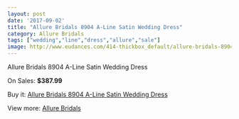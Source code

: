 ```yaml
---
layout: post
date: '2017-09-02'
title: "Allure Bridals 8904 A-Line Satin Wedding Dress"
category: Allure Bridals
tags: ["wedding","line","dress","allure","sale"]
image: http://www.eudances.com/414-thickbox_default/allure-bridals-8904-a-line-satin-wedding-dress.jpg
---
```

Allure Bridals 8904 A-Line Satin Wedding Dress

On Sales: **$387.99**
<a href="https://www.eudances.com/en/allure-bridals/128-allure-bridals-8904-a-line-satin-wedding-dress.html"><amp-img layout="responsive" width="600" height="600" src="//www.eudances.com/414-thickbox_default/allure-bridals-8904-a-line-satin-wedding-dress.jpg" alt="Allure Bridals 8904 A-Line Satin Wedding Dress 0" /></a>
<a href="https://www.eudances.com/en/allure-bridals/128-allure-bridals-8904-a-line-satin-wedding-dress.html"><amp-img layout="responsive" width="600" height="600" src="//www.eudances.com/416-thickbox_default/allure-bridals-8904-a-line-satin-wedding-dress.jpg" alt="Allure Bridals 8904 A-Line Satin Wedding Dress 1" /></a>
<a href="https://www.eudances.com/en/allure-bridals/128-allure-bridals-8904-a-line-satin-wedding-dress.html"><amp-img layout="responsive" width="600" height="600" src="//www.eudances.com/415-thickbox_default/allure-bridals-8904-a-line-satin-wedding-dress.jpg" alt="Allure Bridals 8904 A-Line Satin Wedding Dress 2" /></a>

Buy it: [Allure Bridals 8904 A-Line Satin Wedding Dress](https://www.eudances.com/en/allure-bridals/128-allure-bridals-8904-a-line-satin-wedding-dress.html "Allure Bridals 8904 A-Line Satin Wedding Dress")

View more: [Allure Bridals](https://www.eudances.com/en/2-allure-bridals "Allure Bridals")